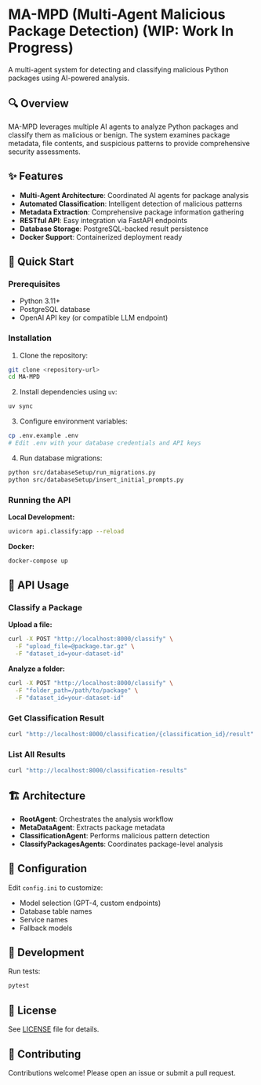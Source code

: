 # MA-MPD (Multi-Agent Malicious Package Detection) (WIP: Work In Progress)

A multi-agent system for detecting and classifying malicious Python packages using AI-powered analysis.

## 🔍 Overview

MA-MPD leverages multiple AI agents to analyze Python packages and classify them as malicious or benign. The system examines package metadata, file contents, and suspicious patterns to provide comprehensive security assessments.

## ✨ Features

- **Multi-Agent Architecture**: Coordinated AI agents for package analysis
- **Automated Classification**: Intelligent detection of malicious patterns
- **Metadata Extraction**: Comprehensive package information gathering
- **RESTful API**: Easy integration via FastAPI endpoints
- **Database Storage**: PostgreSQL-backed result persistence
- **Docker Support**: Containerized deployment ready

## 🚀 Quick Start

### Prerequisites

- Python 3.11+
- PostgreSQL database
- OpenAI API key (or compatible LLM endpoint)

### Installation

1. Clone the repository:
```bash
git clone <repository-url>
cd MA-MPD
```

2. Install dependencies using `uv`:
```bash
uv sync
```

3. Configure environment variables:
```bash
cp .env.example .env
# Edit .env with your database credentials and API keys
```

4. Run database migrations:
```bash
python src/databaseSetup/run_migrations.py
python src/databaseSetup/insert_initial_prompts.py
```

### Running the API

**Local Development:**
```bash
uvicorn api.classify:app --reload
```

**Docker:**
```bash
docker-compose up
```

## 📡 API Usage

### Classify a Package

**Upload a file:**
```bash
curl -X POST "http://localhost:8000/classify" \
  -F "upload_file=@package.tar.gz" \
  -F "dataset_id=your-dataset-id"
```

**Analyze a folder:**
```bash
curl -X POST "http://localhost:8000/classify" \
  -F "folder_path=/path/to/package" \
  -F "dataset_id=your-dataset-id"
```

### Get Classification Result

```bash
curl "http://localhost:8000/classification/{classification_id}/result"
```

### List All Results

```bash
curl "http://localhost:8000/classification-results"
```

## 🏗️ Architecture

- **RootAgent**: Orchestrates the analysis workflow
- **MetaDataAgent**: Extracts package metadata
- **ClassificationAgent**: Performs malicious pattern detection
- **ClassifyPackagesAgents**: Coordinates package-level analysis

## 📝 Configuration

Edit `config.ini` to customize:
- Model selection (GPT-4, custom endpoints)
- Database table names
- Service names
- Fallback models

## 🧪 Development

Run tests:
```bash
pytest
```

## 📄 License

See [LICENSE](LICENSE) file for details.

## 🤝 Contributing

Contributions welcome! Please open an issue or submit a pull request.
